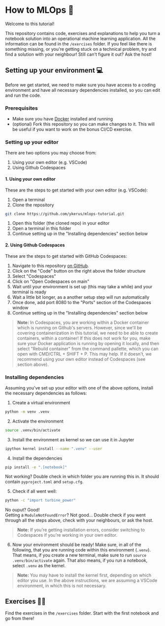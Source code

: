 # **How to MLOps** 🚀

Welcome to this tutorial!

This repository contains code, exercises and explanations to help you turn a notebook solution into an operational machine learning application.
All the information can be found in the `/exercises` folder. If you feel like there is something missing, or you're getting stuck on a technical problem, try and find a solution with your neighbour! Still can't figure it out? Ask the host!

## **Setting up your environment** 💻

Before we get started, we need to make sure you have access to a coding environment and have all necessary dependencies installed, so you can edit and run the code.

### **Prerequisites**

- Make sure you have [Docker](https://docs.docker.com/engine/install/) installed and running
- (optional) Fork this repository so you can make changes to it. This will be useful if you want to work on the bonus CI/CD exercise.

### **Setting up your editor**

There are two options you may choose from:

1. Using your own editor (e.g. VSCode)
2. Using Github Codespaces

#### **1. Using your own editor**

These are the steps to get started with your own editor (e.g. VSCode):
1. Open a terminal
2. Clone the repository
```bash
git clone https://github.com/ykerus/mlops-tutorial.git
```

1. Open this folder (the cloned repo) in your editor
2. Open a terminal in this folder
3. Continue setting up in the "Installing dependencies" section below

#### **2. Using Github Codespaces**

These are the steps to get started with GitHub Codespaces:

1. Navigate to this repository [on GitHub](https://github.com/ykerus/mlops-tutorial).
2. Click on the "Code" button on the right above the folder structure
3. Select "Codespaces"
4. Click on "Open Codespaces on main"
5. Wait until your environment is set up (this may take a while) and your terminal is ready
6. Wait a little bit longer, as a another setup step will run automatically
7. Once done, add port 8080 to the "Ports" section of the Codespaces window
8. Continue setting up in the "Installing dependencies" section below

> **Note:** In Codespaces, you are working within a Docker container which is running on Github's servers.  However, since we'll be covering containerization in this tutorial, we need to be able to create containers, within a container! If this does not work for you, make sure your Docker application is running by opening it locally, and then select "Rebuild container" from the command pallette, which you can open with CMD/CTRL + SHIFT + P. This may help. If it doesn't, we recommend using your own editor instead of Codespaces (see section above).

### **Installing dependencies**

Assuming you've set up your editor with one of the above options, install the necessary dependencies as follows:

1. Create a virtual environment
```bash
python -m venv .venv
```
2. Activate the environment
```bash
source .venv/bin/activate
```
3. Install the environment as kernel so we can use it in Jupyter
```bash
ipython kernel install --name ".venv" --user
```
4. Install the dependencies
```bash
pip install -e ".[notebook]"
```
Not working? Double check in which folder you are running this in. It should contain `pyproject.toml` and `setup.cfg`.

5.  Check if all went well:
```bash
python -c "import turbine_power"
```
No ouput? Good! <br>Getting a `ModuleNotFoundError`? Not good... Double check if you went through all the steps above, check with your neighbours, or ask the host.

> **Note:** If you're getting installation errors, consider switching to Codespaces if you're working in your own editor.

6. Now your environment should be ready! Make sure, in all of the following, that you are running code within this environment (`.venv`). That means, if you create a new terminal, make sure to run `source .venv/bin/activate` again. That also means, if you run a notebook, select `.venv` as the kernel.

> **Note:** You may have to install the kernel first, depending on which editor you use. In the above instructions, we are assuming a VSCode environment, in which this is not necessary. 


## **Exercises** 🧑‍💻

Find the exercises in the `/exercises` folder. Start with the first notebook and go from there!
